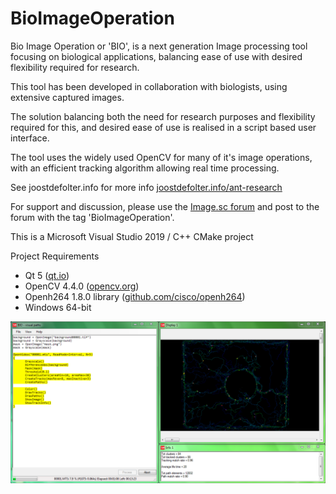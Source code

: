 # BioImageOperation

Bio Image Operation or 'BIO', is a next generation Image processing tool focusing on biological applications, balancing ease of use with desired flexibility required for research.

This tool has been developed in collaboration with biologists, using extensive captured images.

The solution balancing both the need for research purposes and flexibility required for this, and desired ease of use is realised in a script based user interface.

The tool uses the widely used OpenCV for many of it's image operations, with an efficient tracking algorithm allowing real time processing.

See joostdefolter.info for more info
[joostdefolter.info/ant-research](http://joostdefolter.info/ant-research)

For support and discussion, please use the [Image.sc forum](https://forum.image.sc) and post to the forum with the tag 'BioImageOperation'.

This is a Microsoft Visual Studio 2019 / C++ CMake project

Project Requirements
- Qt 5 ([qt.io](https://www.qt.io))
- OpenCV 4.4.0 ([opencv.org](https://opencv.org))
- Openh264 1.8.0 library ([github.com/cisco/openh264](https://github.com/cisco/openh264))
- Windows 64-bit

![BIO screenshot](bio.png)
